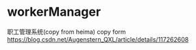 # workerManager
职工管理系统(copy from heima)
copy form https://blog.csdn.net/Augenstern_QXL/article/details/117262608
